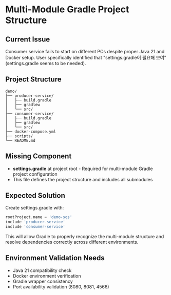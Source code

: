 # Multi-Module Gradle Project Structure

## Current Issue
Consumer service fails to start on different PCs despite proper Java 21 and Docker setup. User specifically identified that "settings.gradle이 필요해 보여" (settings.gradle seems to be needed).

## Project Structure
```
demo/
├── producer-service/
│   ├── build.gradle
│   ├── gradlew
│   └── src/
├── consumer-service/
│   ├── build.gradle
│   ├── gradlew
│   └── src/
├── docker-compose.yml
├── scripts/
└── README.md
```

## Missing Component
- **settings.gradle** at project root - Required for multi-module Gradle project configuration
- This file defines the project structure and includes all submodules

## Expected Solution
Create settings.gradle with:
```gradle
rootProject.name = 'demo-sqs'
include 'producer-service'
include 'consumer-service'
```

This will allow Gradle to properly recognize the multi-module structure and resolve dependencies correctly across different environments.

## Environment Validation Needs
- Java 21 compatibility check
- Docker environment verification
- Gradle wrapper consistency
- Port availability validation (8080, 8081, 4566)